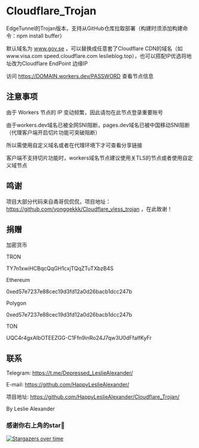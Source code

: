 # Cloudflare_Trojan

EdgeTunnel的Trojan版本，支持从GitHub仓库拉取部署（构建时须添加构建命令：npm install buffer）

默认域名为 www.gov.se ，可以替换成任意套了Cloudflare CDN的域名（如www.visa.com speed.cloudflare.com leslieblog.top），也可以搭配IP优选将地址改为Cloudflare EndPoint 边缘IP

访问 https://DOMAIN.workers.dev/PASSWORD 查看节点信息

## 注意事项

由于 Workers 节点的 IP 变动频繁，因此请勿在此节点登录重要账号

由于workers.dev域名已被全网SNI阻断，pages.dev域名已被中国移动SNI阻断（代理客户端开启切片功能可突破阻断）

所以需使用自定义域名或者在代理环境下才可查看分享链接

客户端不支持切片功能时，workers域名节点建议使用关TLS的节点或者使用自定义域节点

## 鸣谢

项目大部分代码来自甬哥侃侃侃，项目地址： https://github.com/yonggekkk/Cloudflare_vless_trojan ，在此致谢！

## 捐赠

加密货币

TRON

TY7n1xwiHCBqcQqGH1cxjTQqZTuTXbzB4S

Ethereum

0xed57e7237e88cec19d3fd12a0d26bacb1dcc247b

Polygon

0xed57e7237e88cec19d3fd12a0d26bacb1dcc247b

TON

UQC4r4gxAIbOTEEZGG-C1Ffn9inRo24J7qw3U0dFfaIfKyFr

## 联系
Telegram: https://t.me/Depressed_LeslieAlexander/

E-mail: https://github.com/HappyLeslieAlexander/

项目地址: https://github.com/HappyLeslieAlexander/Cloudflare_Trojan/

By Leslie Alexander

### 感谢你右上角的star🌟
[![Stargazers over time](https://starchart.cc/HappyLeslieAlexander/Cloudflare_Trojan.svg)](https://starchart.cc/HappyLeslieAlexander/Cloudflare_Trojan)
